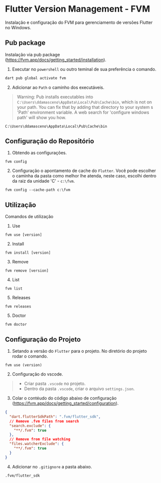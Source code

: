 # Flutter Version Management - FVM
Instalação e configuração do FVM para gerenciamento de versões Flutter no Windows.

## Pub package
Instalação via pub package (https://fvm.app/docs/getting_started/installation).

1. Executar no `powershell` ou outro teminal de sua preferência o comando.
```powershell
dart pub global activate fvm
```
2. Adicionar ao `Path` o caminho dos executáveis.
> Warning: Pub installs executables into `C:\Users\ddamasceno\AppData\Local\Pub\Cache\bin`, which is not on your path.
You can fix that by adding that directory to your system s 'Path' environment variable. A web search for 'configure windows path' will show you how.
```
C:\Users\ddamasceno\AppData\Local\Pub\Cache\bin
```

## Configuração do Repositório
1. Obtendo as configurações.
```
fvm config
```
2. Configuração o apontamento de cache do `Flutter`. Você pode escolher o caminha da pasta como melhor lhe atenda, neste caso, escolhi dentro da raiz da unidade 'C' - `c:\fvm`.
```
fvm config --cache-path c:\fvm
```

## Utilização
Comandos de utilização
1. Use
```
fvm use [version]
```
2. Install
```
fvm install [version]
```
3. Remove
```
fvm remove [version]
```
4. List
```
fvm list
```
5. Releases
```
fvm releases
```
5. Doctor
```
fvm doctor
```

## Configuração do Projeto
1. Setando a versão do `Flutter` para o projeto. No diretório do projeto rodar o comando. 
```
fvm use (version)
```
2. Configuração do vscode.
> - Criar pasta `.vscode` no projeto.
> - Dentro da pasta `.vscode`, criar o arquivo `settings.json`.
3. Colar o contéudo do código abaixo de configuração (https://fvm.app/docs/getting_started/configuration).
```json
{
  "dart.flutterSdkPath": ".fvm/flutter_sdk",
  // Remove .fvm files from search
  "search.exclude": {
    "**/.fvm": true
  },
  // Remove from file watching
  "files.watcherExclude": {
    "**/.fvm": true
  }
}
```
4. Adicionar no `.gitignore` a pasta abaixo.
```
.fvm/flutter_sdk
```
